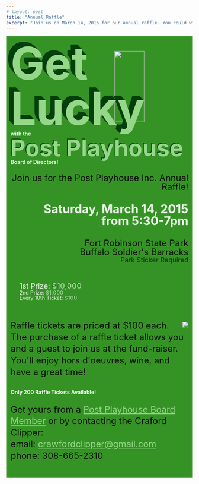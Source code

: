 ```yaml
---
# layout: post
title: "Annual Raffle"
excerpt: "Join us on March 14, 2015 for our annual raffle. You could win $10,000!"
---
```


<!--  Original markup .sass can be found at the bottom of this document  -->

<style>
.group, .wrapper {
  *zoom: 1; }
  .group:after, .wrapper:after {
    content: "";
    display: table;
    clear: both; }

.no-break {
  white-space: nowrap; }

.clear {
  clear: both; }

.lucky {
  padding: 12px;
  background-color: #359325;
  line-height: 1;
  color: rgba(255, 255, 255, 0.9);
  position: relative;
  z-index: 0; }
  .lucky > * {
    z-index: 1;
    position: relative; }
  .lucky a, .lucky a:link, .lucky a:visited, .lucky a:hover {
    color: #94d788; }
  .lucky h3, .lucky h4 {
    margin: 0 auto;
    width: 100%;
    line-height: 1;
    color: rgba(255, 255, 255, 0.9); }
  .lucky h3 {
    color: #94d788;
    font-size: 62px;
    font-weight: bold;
    text-shadow: -0.1em -0.1em 0 #033f0b, -0.09em -0.09em 0 #033f0b, -0.08em -0.08em 0 #033f0b, -0.07em -0.07em 0 #033f0b, -0.06em -0.06em 0 #033f0b, -0.05em -0.05em 0 #033f0b, -0.04em -0.04em 0 #033f0b, -0.03em -0.03em 0 #033f0b, -0.02em -0.02em 0 #033f0b, -0.01em -0.01em 0 #033f0b, -0.095em -0.095em 0 #033f0b, -0.085em -0.085em 0 #033f0b, -0.075em -0.075em 0 #033f0b, -0.065em -0.065em 0 #033f0b, -0.055em -0.055em 0 #033f0b, -0.045em -0.045em 0 #033f0b, -0.035em -0.035em 0 #033f0b, -0.025em -0.025em 0 #033f0b, -0.015em -0.015em 0 #033f0b, -0.005em -0.005em 0 #033f0b; }
    @media (min-width: 500px) {
      .lucky h3 {
        font-size: 122px; } }
    @media (min-width: 1000px) {
      .lucky h3 {
        font-size: 172px; } }
  .lucky h4 {
    text-align: left;
    margin-bottom: 1em;
    clear: none; }
    @media (min-width: 1000px) {
      .lucky h4 {
        font-size: 0.8em;
        text-align: center; } }
    .lucky h4 span {
      color: #94d788;
      font-size: 42px;
      font-weight: bold;
      display: block;
      text-shadow: -0.01em -0.01em 0 #033f0b, -0.02em -0.02em 0 #033f0b, -0.03em -0.03em 0 #033f0b; }
      @media (min-width: 500px) {
        .lucky h4 span {
          font-size: 62px; } }
      @media (min-width: 1000px) {
        .lucky h4 span {
          display: inline-block; } }
  .lucky p {
    font-size: 24px;
    text-align: right;
    color: rgba(0, 0, 0, 0.9);
    margin-bottom: 32px; }
    @media (min-width: 0px) and (max-width: 499px) {
      .lucky p {
        font-size: 18px; } }
  .lucky .long {
    text-align: left;
    line-height: 1.3;
    max-width: 750px;
    margin-left: auto;
    margin-right: auto; }
  .lucky .info {
    font-size: 0.75em;
    opacity: 0.7; }
  .lucky .pop {
    color: rgba(255, 255, 255, 0.9);
    font-weight: bold;
    font-size: 32px; }
  .lucky .prizes {
    margin: 52px auto;
    list-style: none; }
    @media (min-width: 0px) and (max-width: 499px) {
      .lucky .prizes {
        font-size: 0.8em; } }
    .lucky .prizes li span {
      font-weight: bold;
      color: #94d788;
      text-shadow: -0.01em -0.01em 0 #033f0b, -0.02em -0.02em 0 #033f0b, -0.03em -0.03em 0 #033f0b; }
    .lucky .prizes li:nth-of-type(1) {
      font-size: 1.4em; }
  .lucky .homestead {
    display: block;
    margin: 6px auto; }
    @media (min-width: 500px) {
      .lucky .homestead {
        float: right;
        max-width: 50%;
        margin: 6px 0 3px 6px; } }
  .lucky .shamrock {
    width: 40%;
    position: absolute;
    top: 40px;
    right: 10px;
    z-index: 0; }
    @media (min-width: 1000px) {
      .lucky .shamrock {
        width: 30%;
        top: 228px;
        left: 50px; } }

</style>

<div class="full lucky">
  <h3>Get Lucky</h3>
  <img src="/images/perennials/shamrock.svg" class="shamrock">
  <h4>with the <span>Post Playhouse</span> Board of Directors!</h4>
  <p class="clear">Join us for the Post Playhouse Inc. Annual Raffle!</p>
  <p class="pop">Saturday, March 14, 2015 <span class='no-break'>from 5:30-7pm</span></p>
  <p>
    Fort Robinson State Park<br>
    Buffalo Soldier's Barracks<br>
    <span class="info">Park Sticker Required</span>
  </p>
  <ul class="prizes">
    <li>1st Prize: <span class="prize">$10,000</span></li>
    <li>2nd Prize: <span class="prize">$1,000</span></li>
    <li>Every 10th Ticket: <span class="prize">$100</span></li>
  </ul>

  <p class="long group"><img src="/images/perennials/homestead.png" class="homestead">Raffle tickets are priced at $100 each. The purchase of a raffle ticket allows you and a guest to join us at the fund-raiser. You'll enjoy hors d'oeuvres, wine, and have a great time!</p>
  
  <div class="purchase-info">
    <h4>Only 200 Raffle Tickets Available!</h4>
    <p class="long">
      Get yours from a <a href="/who/2015/#board">Post Playhouse Board Member</a> or by contacting the Craford Clipper: <br>
      email: <a href="mailto:crawfordclipper@gmail.com">crawfordclipper@gmail.com</a><br>
      phone: 308-665-2310
    </p>
  </div>
</div>

<!--

@import "libraries", "media-queries", "helpers"

$shadow-color: hsl(128, 91, 13)
$off-white: rgba(255,255,255,0.9)
$near-black: rgba(0,0,0,0.9)
$alt-green: hsl(111, 50, 69)
$small-shadow: -0.01em -0.01em 0 $shadow-color, -0.02em -0.02em 0 $shadow-color, -0.03em -0.03em 0 $shadow-color
$large-shadow: -0.1em -0.1em 0 $shadow-color, -0.09em -0.09em 0 $shadow-color, -0.08em -0.08em 0 $shadow-color, -0.07em -0.07em 0 $shadow-color, -0.06em -0.06em 0 $shadow-color, -0.05em -0.05em 0 $shadow-color, -0.04em -0.04em 0 $shadow-color, -0.03em -0.03em 0 $shadow-color, -0.02em -0.02em 0 $shadow-color, -0.01em -0.01em 0 $shadow-color, -0.095em -0.095em 0 $shadow-color, -0.085em -0.085em 0 $shadow-color, -0.075em -0.075em 0 $shadow-color, -0.065em -0.065em 0 $shadow-color, -0.055em -0.055em 0 $shadow-color, -0.045em -0.045em 0 $shadow-color, -0.035em -0.035em 0 $shadow-color, -0.025em -0.025em 0 $shadow-color, -0.015em -0.015em 0 $shadow-color, -0.005em -0.005em 0 \$shadow-color,

.lucky
padding: 12px
background-color: hsl(111, 60, 36)
line-height: 1
color: \$off-white
position: relative
z-index: 0

> \*

    z-index: 1
    position: relative

a, a:link, a:visited, a:hover
color: \$alt-green

h3, h4
margin: 0 auto
width: 100%
line-height: 1
color: \$off-white

h3
color: $alt-green
    font-size: 62px
    font-weight: bold
    text-shadow: $large-shadow
+breakpoint($medium)
      font-size: 122px
    +breakpoint($large)
font-size: 172px

h4
text-align: left
margin-bottom: 1em
clear: none

    +breakpoint($large)
      font-size: 0.8em
      text-align: center

    span
      color: $alt-green
      font-size: 42px
      font-weight: bold
      display: block
      text-shadow: $small-shadow
      +breakpoint($medium)
        font-size: 62px
      +breakpoint($large)
        display: inline-block

p
font-size: 24px
text-align: right
color: $near-black
    margin-bottom: 32px
    +breakpoint($small (\$medium - 1))
font-size: 18px

.long
text-align: left
line-height: 1.3
max-width: 750px
margin-left: auto
margin-right: auto

.info
font-size: 0.75em
opacity: 0.7

.pop
color: \$off-white
font-weight: bold
font-size: 32px

.prizes
margin: 52px auto
list-style: none
+breakpoint($small ($medium - 1))
font-size: 0.8em

    li span
      font-weight: bold
      color: $alt-green
      text-shadow: $small-shadow
    li:nth-of-type(1)
      font-size: 1.4em
    li:nth-of-type(2)
    li:nth-of-type(3)

.homestead
display: block
margin: 6px auto
+breakpoint(\$medium)
float: right
max-width: 50%
margin: 6px 0 3px 6px

.shamrock
width: 40%
position: absolute
top: 40px
right: 10px
z-index: 0

    +breakpoint($large)
      width: 30%
      top: 228px
      left: 50px

 -->

